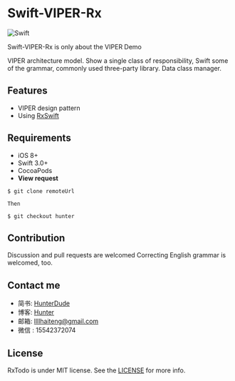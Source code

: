 Swift-VIPER-Rx
==
![Swift](https://img.shields.io/badge/Swift-3.0-orange.svg)

Swift-VIPER-Rx is only about the VIPER Demo

VIPER architecture model. Show a single class of responsibility, Swift some of the grammar, commonly used three-party library. Data class manager.

Features
--------
* VIPER design pattern
* Using [RxSwift](https://github.com/ReactiveX/RxSwift)

Requirements
------------
* iOS 8+
* Swift 3.0+
* CocoaPods
* **View request**
```
$ git clone remoteUrl

Then

$ git checkout hunter
```

Contribution
------------
Discussion and pull requests are welcomed Correcting English grammar is welcomed, too.

Contact me
------------
- 简书: [HunterDude ](http://www.jianshu.com/u/c843d96298fb)
- 博客: [Hunter](https://haiteng-wang.github.io)
- 邮箱: llllhaiteng@gmail.com
- 微信 : 15542372074

License
-------
RxTodo is under MIT license. See the [LICENSE](LICENSE) for more info.

